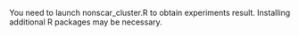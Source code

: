 You need to launch nonscar_cluster.R to obtain experiments result.
Installing additional R packages may be necessary.
